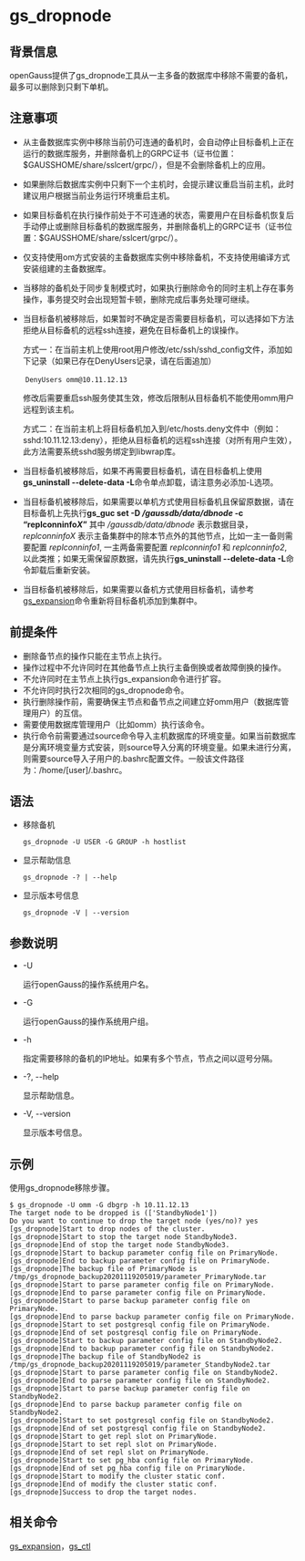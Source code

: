 # gs\_dropnode

## 背景信息

openGauss提供了gs\_dropnode工具从一主多备的数据库中移除不需要的备机，最多可以删除到只剩下单机。

## 注意事项

- 从主备数据库实例中移除当前仍可连通的备机时，会自动停止目标备机上正在运行的数据库服务，并删除备机上的GRPC证书（证书位置：$GAUSSHOME/share/sslcert/grpc/），但是不会删除备机上的应用。

- 如果删除后数据库实例中只剩下一个主机时，会提示建议重启当前主机，此时建议用户根据当前业务运行环境重启主机。

- 如果目标备机在执行操作前处于不可连通的状态，需要用户在目标备机恢复后手动停止或删除目标备机的数据库服务，并删除备机上的GRPC证书（证书位置：$GAUSSHOME/share/sslcert/grpc/）。

- 仅支持使用om方式安装的主备数据库实例中移除备机，不支持使用编译方式安装组建的主备数据库。

- 当移除的备机处于同步复制模式时，如果执行删除命令的同时主机上存在事务操作，事务提交时会出现短暂卡顿，删除完成后事务处理可继续。

- 当目标备机被移除后，如果暂时不确定是否需要目标备机，可以选择如下方法拒绝从目标备机的远程ssh连接，避免在目标备机上的误操作。

  方式一：在当前主机上使用root用户修改/etc/ssh/sshd_config文件，添加如下记录（如果已存在DenyUsers记录，请在后面追加）

  ​                `DenyUsers omm@10.11.12.13`

  ​                修改后需要重启ssh服务使其生效，修改后限制从目标备机不能使用omm用户远程到该主机。

  方式二：在当前主机上将目标备机加入到/etc/hosts.deny文件中（例如：sshd:10.11.12.13:deny），拒绝从目标备机的远程ssh连接（对所有用户生效），此方法需要系统sshd服务绑定到libwrap库。

-   当目标备机被移除后，如果不再需要目标备机，请在目标备机上使用**gs\_uninstall --delete-data -L**命令单点卸载，请注意务必添加-L选项。

-   当目标备机被移除后，如果需要以单机方式使用目标备机且保留原数据，请在目标备机上先执行**gs\_guc set -D _/gaussdb/data/dbnode_ -c “replconninfo*X*”** 其中 _/gaussdb/data/dbnode_ 表示数据目录，_replconninfoX_ 表示主备集群中的除本节点外的其他节点，比如一主一备则需要配置 _replconninfo1_, 一主两备需要配置 _replconninfo1_ 和 _replconninfo2_, 以此类推；如果无需保留原数据，请先执行**gs\_uninstall --delete-data -L**命令卸载后重新安装。

-   当目标备机被移除后，如果需要以备机方式使用目标备机，请参考[gs\_expansion](gs_expansion.md)命令重新将目标备机添加到集群中。
## 前提条件

-   删除备节点的操作只能在主节点上执行。
-   操作过程中不允许同时在其他备节点上执行主备倒换或者故障倒换的操作。
-   不允许同时在主节点上执行gs_expansion命令进行扩容。
-   不允许同时执行2次相同的gs_dropnode命令。
-   执行删除操作前，需要确保主节点和备节点之间建立好omm用户（数据库管理用户）的互信。
-   需要使用数据库管理用户（比如omm）执行该命令。
-   执行命令前需要通过source命令导入主机数据库的环境变量。如果当前数据库是分离环境变量方式安装，则source导入分离的环境变量。如果未进行分离，则需要source导入子用户的.bashrc配置文件。一般该文件路径为：/home/[user]/.bashrc。


## 语法

-   移除备机

    ```
    gs_dropnode -U USER -G GROUP -h hostlist  
    ```

-   显示帮助信息

    ```
    gs_dropnode -? | --help
    ```

-   显示版本号信息

    ```
    gs_dropnode -V | --version
    ```


## 参数说明

-   -U

    运行openGauss的操作系统用户名。

-   -G

    运行openGauss的操作系统用户组。

-   -h

    指定需要移除的备机的IP地址。如果有多个节点，节点之间以逗号分隔。

-   -?, --help

    显示帮助信息。

-   -V, --version

    显示版本号信息。


## 示例

使用gs\_dropnode移除步骤。

```
$ gs_dropnode -U omm -G dbgrp -h 10.11.12.13
The target node to be dropped is (['StandbyNode1'])
Do you want to continue to drop the target node (yes/no)? yes
[gs_dropnode]Start to drop nodes of the cluster.
[gs_dropnode]Start to stop the target node StandbyNode3.
[gs_dropnode]End of stop the target node StandbyNode3.
[gs_dropnode]Start to backup parameter config file on PrimaryNode.
[gs_dropnode]End to backup parameter config file on PrimaryNode.
[gs_dropnode]The backup file of PrimaryNode is /tmp/gs_dropnode_backup20201119205019/parameter_PrimaryNode.tar
[gs_dropnode]Start to parse parameter config file on PrimaryNode.
[gs_dropnode]End to parse parameter config file on PrimaryNode.
[gs_dropnode]Start to parse backup parameter config file on PrimaryNode.
[gs_dropnode]End to parse backup parameter config file on PrimaryNode.
[gs_dropnode]Start to set postgresql config file on PrimaryNode.
[gs_dropnode]End of set postgresql config file on PrimaryNode.
[gs_dropnode]Start to backup parameter config file on StandbyNode2.
[gs_dropnode]End to backup parameter config file on StandbyNode2.
[gs_dropnode]The backup file of StandbyNode2 is /tmp/gs_dropnode_backup20201119205019/parameter_StandbyNode2.tar
[gs_dropnode]Start to parse parameter config file on StandbyNode2.
[gs_dropnode]End to parse parameter config file on StandbyNode2.
[gs_dropnode]Start to parse backup parameter config file on StandbyNode2.
[gs_dropnode]End to parse backup parameter config file on StandbyNode2.
[gs_dropnode]Start to set postgresql config file on StandbyNode2.
[gs_dropnode]End of set postgresql config file on StandbyNode2.
[gs_dropnode]Start to get repl slot on PrimaryNode.
[gs_dropnode]Start to set repl slot on PrimaryNode.
[gs_dropnode]End of set repl slot on PrimaryNode.
[gs_dropnode]Start to set pg_hba config file on PrimaryNode.
[gs_dropnode]End of set pg_hba config file on PrimaryNode.
[gs_dropnode]Start to modify the cluster static conf.
[gs_dropnode]End of modify the cluster static conf. 
[gs_dropnode]Success to drop the target nodes.

```

## 相关命令

[gs\_expansion](gs_expansion.md)，[gs\_ctl](gs_ctl.md)

